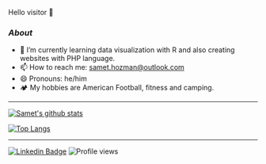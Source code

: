   Hello visitor :wave:
### <i>About</i>
- 🌱 I’m currently learning data visualization with R and also creating websites with PHP language.
- 📫 How to reach me: samet.hozman@outlook.com
- 😄 Pronouns: he/him
- :camping: My hobbies are American Football, fitness and camping.

---------------------------------------------------------------------------------------------------------------------------------------------------------------------------------

 [![Samet's github stats](https://github-readme-stats.vercel.app/api?username=samethozman&theme=material-palenight&count_private=true&hide=contribs)](https://github.com/samethozman/github-readme-stats)

[![Top Langs](https://github-readme-stats.vercel.app/api/top-langs/?username=samethozman&theme=material-palenight&hide=Jupyter&layout=compact)](https://github.com/samethozman/github-readme-stats)




---------------------------------------------------------------------------------------------------------------------------------------------------------------------------------



[![Linkedin Badge](https://img.shields.io/badge/-samethozman-darkblue?style=flat-square&logo=Linkedin&logoColor=white&link=https://www.linkedin.com/in/samethozman//)](https://www.linkedin.com/in/samethozman/)  ![Profile views](https://gpvc.arturio.dev/samethozman) 
